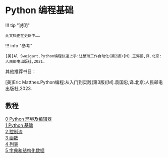 # Python 编程基础

!!! tip "说明"

    此文档正在更新中……

!!! info "参考"

    [美]Al Sweigart.Python编程快速上手:让繁琐工作自动化(第2版)[M].王海鹏,译.北京:人民邮电出版社,2021.

其他推荐书目：

[美]Eric Matthes.Python编程:从入门到实践(第3版)[M].袁国忠,译.北京:人民邮电出版社,2023.

## 教程

[0 Python 环境及编辑器](./ch0.md)<br/>
[1 Python 基础](./ch1.md)<br/>
[2 控制流](./ch2.md)<br/>
[3 函数](./ch3.md)<br/>
[4 列表](./ch4.md)<br/>
[5 字典和结构化数据](./ch5.md)
